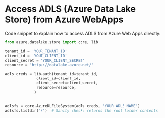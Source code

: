 # Access ADLS (Azure Data Lake Store) from Azure WebApps

Code snippet to explain how to access ADLS from Azure Web Apps directly:


```python
from azure.datalake.store import core, lib

tenant_id = 'YOUR_TENANT_ID'
client_id = 'YOUT_CLIENT_ID'
client_secret = 'YOUR_CLIENT_SECRET'
resource = 'https://datalake.azure.net/'

adls_creds = lib.auth(tenant_id=tenant_id,
		      client_id=client_id,
		      client_secret=client_secret,
		      resource=resource,
		     )
				  
				  
adlsfs = core.AzureDLFileSystem(adls_creds, 'YOUR_ADLS_NAME')
adlsfs.listdir('/')  # Sanity check: returns the root folder contents
```
